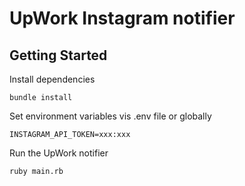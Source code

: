 # UpWork Instagram notifier

## Getting Started

Install dependencies

```
bundle install
```

Set environment variables vis .env file or globally

```
INSTAGRAM_API_TOKEN=xxx:xxx
```

Run the UpWork notifier

```
ruby main.rb
```
